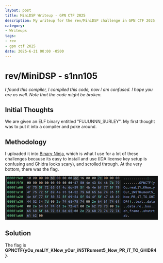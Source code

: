 ```yaml
---
layout: post
title: MiniDSP Writeup - GPN CTF 2025
description: My writeup for the rev/MiniDSP challenge in GPN CTF 2025
category:
- Writeups
tags:
- rev
- gpn ctf 2025
date: 2025-6-21 00:00 -0500
---
```


# rev/MiniDSP - s1nn105
*I found this compiler, I compiled this code, now I am confused. I hope you are as well. Note that the code might be broken.*

## Initial Thoughts
We are given an ELF binary entitled "FUUUNNN_SURLEY". My first thought was to put it into a compiler and poke around.

## Methodology
I uploaded it into [Binary Ninja](https://binary.ninja/), which is what I use for a lot of these challenges because its easy to install and use (IDA license key setup is confusing and Ghidra looks scary), and scrolled through. At the very bottom, there was the flag.

![Binary Ninja Screenshot of the Flag](/assets/img/minidsp.png)

## Solution
The flag is **GPNCTF{yOu_reaLlY_KNow_yOur_iN5TRument5_Now_PR_iT_TO_GHIDR4}**.
